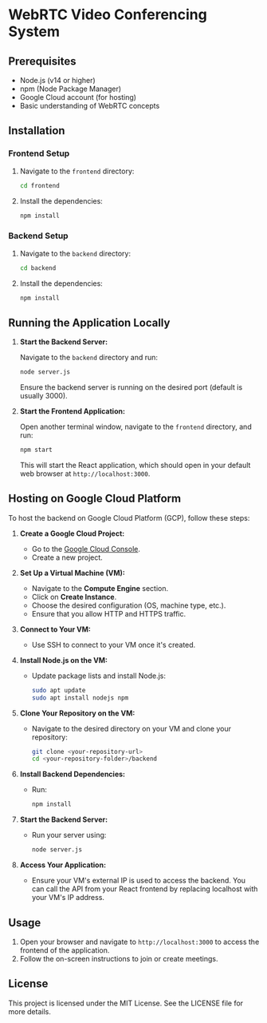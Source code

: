# WebRTC Video Conferencing System

## Prerequisites

- Node.js (v14 or higher)
- npm (Node Package Manager)
- Google Cloud account (for hosting)
- Basic understanding of WebRTC concepts

## Installation

### Frontend Setup

1. Navigate to the `frontend` directory:

   ```bash
   cd frontend
   ```

2. Install the dependencies:

   ```bash
   npm install
   ```

### Backend Setup

1. Navigate to the `backend` directory:

   ```bash
   cd backend
   ```

2. Install the dependencies:

   ```bash
   npm install
   ```

## Running the Application Locally

1. **Start the Backend Server:**

   Navigate to the `backend` directory and run:

   ```bash
   node server.js
   ```

   Ensure the backend server is running on the desired port (default is usually 3000).

2. **Start the Frontend Application:**

   Open another terminal window, navigate to the `frontend` directory, and run:

   ```bash
   npm start
   ```

   This will start the React application, which should open in your default web browser at `http://localhost:3000`.

## Hosting on Google Cloud Platform

To host the backend on Google Cloud Platform (GCP), follow these steps:

1. **Create a Google Cloud Project:**
   - Go to the [Google Cloud Console](https://console.cloud.google.com/).
   - Create a new project.

2. **Set Up a Virtual Machine (VM):**
   - Navigate to the **Compute Engine** section.
   - Click on **Create Instance**.
   - Choose the desired configuration (OS, machine type, etc.).
   - Ensure that you allow HTTP and HTTPS traffic.

3. **Connect to Your VM:**
   - Use SSH to connect to your VM once it's created.

4. **Install Node.js on the VM:**
   - Update package lists and install Node.js:

     ```bash
     sudo apt update
     sudo apt install nodejs npm
     ```

5. **Clone Your Repository on the VM:**
   - Navigate to the desired directory on your VM and clone your repository:

     ```bash
     git clone <your-repository-url>
     cd <your-repository-folder>/backend
     ```

6. **Install Backend Dependencies:**
   - Run:

     ```bash
     npm install
     ```

7. **Start the Backend Server:**
   - Run your server using:

     ```bash
     node server.js
     ```

8. **Access Your Application:**
   - Ensure your VM's external IP is used to access the backend. You can call the API from your React frontend by replacing localhost with your VM's IP address.

## Usage

1. Open your browser and navigate to `http://localhost:3000` to access the frontend of the application.
2. Follow the on-screen instructions to join or create meetings.

## License

This project is licensed under the MIT License. See the LICENSE file for more details.
